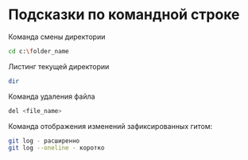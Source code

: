 # Подсказки по командной строке

Команда смены директории 
```sh
cd c:\folder_name
```

Листинг текущей директории

```sh
dir
```
Команда удаления файла 
```sh
del <file_name>
```
Команда отображения изменений зафиксированных гитом: 
```sh
git log - расширенно
git log --oneline - коротко
```

